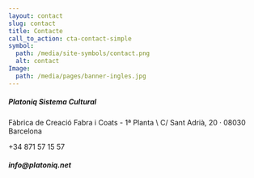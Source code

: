 ```yaml
---
layout: contact
slug: contact
title: Contacte
call_to_action: cta-contact-simple
symbol:
  path: /media/site-symbols/contact.png
  alt: contact
Image:
  path: /media/pages/banner-ingles.jpg
---
```

<h5>Platoniq Sistema Cultural</h5>
Fàbrica de Creació Fabra i Coats - 1ª Planta \
C/ Sant Adrià, 20 · 08030 Barcelona 

+34 871 57 15 57 
<h5>info@platoniq.net</h5>
